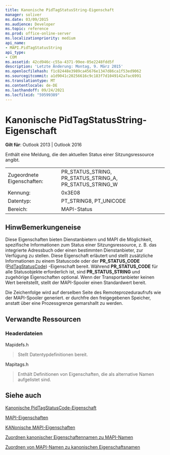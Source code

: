 ```yaml
---
title: Kanonische PidTagStatusString-Eigenschaft
manager: soliver
ms.date: 03/09/2015
ms.audience: Developer
ms.topic: reference
ms.prod: office-online-server
ms.localizationpriority: medium
api_name:
- MAPI.PidTagStatusString
api_type:
- COM
ms.assetid: 42cd946c-c55a-4371-99ee-05e2248fdd5f
description: 'Letzte Änderung: Montag, 9. März 2015'
ms.openlocfilehash: f1c82448e3989ca45676e1347d86ca1f53ed9062
ms.sourcegitcommit: a1d9041c20256616c9c183f7d1049142a7ac6991
ms.translationtype: MT
ms.contentlocale: de-DE
ms.lasthandoff: 09/24/2021
ms.locfileid: "59599389"
---
```

# <a name="pidtagstatusstring-canonical-property"></a>Kanonische PidTagStatusString-Eigenschaft

  
  
**Gilt für**: Outlook 2013 | Outlook 2016 
  
Enthält eine Meldung, die den aktuellen Status einer Sitzungsressource angibt. 
  
|||
|:-----|:-----|
|Zugeordnete Eigenschaften:  <br/> |PR_STATUS_STRING, PR_STATUS_STRING_A, PR_STATUS_STRING_W  <br/> |
|Kennung:  <br/> |0x3E08  <br/> |
|Datentyp:  <br/> |PT_STRING8, PT_UNICODE  <br/> |
|Bereich:  <br/> |MAPI-Status  <br/> |
   
## <a name="remarks"></a>HinwBemerkungeneise

Diese Eigenschaften bieten Dienstanbietern und MAPI die Möglichkeit, spezifische Informationen zum Status einer Sitzungsressource, z. B. das integrierte Adressbuch oder einen bestimmten Dienstanbieter, zur Verfügung zu stellen. Diese Eigenschaft erläutert und stellt zusätzliche Informationen zu einem Statuscode oder der **PR_STATUS_CODE** ([PidTagStatusCode](pidtagstatuscode-canonical-property.md)) -Eigenschaft bereit. Während **PR_STATUS_CODE** für alle Statusobjekte erforderlich ist, sind **PR_STATUS_STRING** und zugehörige Eigenschaften optional. Wenn der Transportanbieter keinen Wert bereitstellt, stellt der MAPI-Spooler einen Standardwert bereit. 
  
Die Zeichenfolge wird auf derselben Seite des Remoteprozeduraufrufs wie der MAPI-Spooler generiert. er durchfre den freigegebenen Speicher, anstatt über eine Prozessgrenze gemarshallt zu werden.
  
## <a name="related-resources"></a>Verwandte Ressourcen

### <a name="header-files"></a>Headerdateien

Mapidefs.h
  
> Stellt Datentypdefinitionen bereit.
    
Mapitags.h
  
> Enthält Definitionen von Eigenschaften, die als alternative Namen aufgelistet sind.
    
## <a name="see-also"></a>Siehe auch



[Kanonische PidTagStatusCode-Eigenschaft](pidtagstatuscode-canonical-property.md)


[MAPI-Eigenschaften](mapi-properties.md)
  
[KANonische MAPI-Eigenschaften](mapi-canonical-properties.md)
  
[Zuordnen kanonischer Eigenschaftennamen zu MAPI-Namen](mapping-canonical-property-names-to-mapi-names.md)
  
[Zuordnen von MAPI-Namen zu kanonischen Eigenschaftsnamen](mapping-mapi-names-to-canonical-property-names.md)

